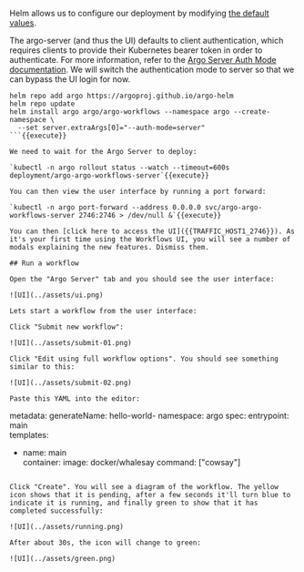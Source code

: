 Helm allows us to configure our deployment by modifying [the default values](https://github.com/argoproj/argo-helm/blob/main/charts/argo-workflows/values.yaml).

The argo-server (and thus the UI) defaults to client authentication, which requires clients to provide their Kubernetes bearer token in order to authenticate. For more information, refer to the [Argo Server Auth Mode documentation](https://argoproj.github.io/argo-workflows/argo-server-auth-mode/). We will switch the authentication mode to server so that we can bypass the UI login for now.

```
helm repo add argo https://argoproj.github.io/argo-helm
helm repo update
helm install argo argo/argo-workflows --namespace argo --create-namespace \
  --set server.extraArgs[0]="--auth-mode=server"
```{{execute}}

We need to wait for the Argo Server to deploy:

`kubectl -n argo rollout status --watch --timeout=600s deployment/argo-argo-workflows-server`{{execute}}

You can then view the user interface by running a port forward:

`kubectl -n argo port-forward --address 0.0.0.0 svc/argo-argo-workflows-server 2746:2746 > /dev/null &`{{execute}}

You can then [click here to access the UI]({{TRAFFIC_HOST1_2746}}). As it's your first time using the Workflows UI, you will see a number of modals explaining the new features. Dismiss them.

## Run a workflow

Open the "Argo Server" tab and you should see the user interface:

![UI](../assets/ui.png)

Lets start a workflow from the user interface:

Click "Submit new workflow":

![UI](../assets/submit-01.png)

Click "Edit using full workflow options". You should see something similar to this:

![UI](../assets/submit-02.png)

Paste this YAML into the editor:

```
metadata:
  generateName: hello-world-
  namespace: argo
spec:
  entrypoint: main        
  templates:
  - name: main           
    container:
      image: docker/whalesay
      command: ["cowsay"]
```{{copy}}

Click "Create". You will see a diagram of the workflow. The yellow icon shows that it is pending, after a few seconds it'll turn blue to indicate it is running, and finally green to show that it has completed successfully:

![UI](../assets/running.png)

After about 30s, the icon will change to green:

![UI](../assets/green.png)

